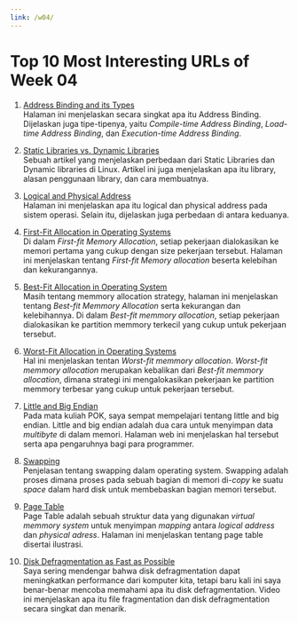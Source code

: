 ```yaml
---
link: /w04/
---
```


# Top 10 Most Interesting URLs of Week 04

1. [Address Binding and its Types](https://www.geeksforgeeks.org/address-binding-and-its-types/)<br>
Halaman ini menjelaskan secara singkat apa itu Address Binding. Dijelaskan juga tipe-tipenya, yaitu *Compile-time Address Binding*, *Load-time Address Binding*, dan *Execution-time Address Binding*.

2. [Static Libraries vs. Dynamic Libraries](https://medium.com/swlh/linux-basics-static-libraries-vs-dynamic-libraries-a7bcf8157779)<br>
Sebuah artikel yang menjelaskan perbedaan dari Static Libraries dan Dynamic libraries di Linux. Artikel ini juga menjelaskan apa itu library, alasan penggunaan library, dan cara membuatnya.

3. [Logical and Physical Address](https://www.geeksforgeeks.org/logical-and-physical-address-in-operating-system/)<br>
Halaman ini menjelaskan apa itu logical dan physical address pada sistem operasi. Selain itu, dijelaskan juga perbedaan di antara keduanya.

4. [First-Fit Allocation in Operating Systems](https://www.geeksforgeeks.org/first-fit-allocation-in-operating-systems/)<br>
Di dalam *First-fit Memory Allocation*, setiap pekerjaan dialokasikan ke memori pertama yang cukup dengan size pekerjaan tersebut. Halaman ini menjelaskan tentang *First-fit Memory allocation* beserta kelebihan dan kekurangannya.

5. [Best-Fit Allocation in Operating System](https://www.geeksforgeeks.org/best-fit-allocation-in-operating-system/)<br>
Masih tentang memmory allocation strategy, halaman ini menjelaskan tentang *Best-fit Memmory Allocation* serta kekurangan dan kelebihannya. Di dalam *Best-fit memmory allocation*, setiap pekerjaan dialokasikan ke partition memmory terkecil yang cukup untuk pekerjaan tersebut. 

6. [Worst-Fit Allocation in Operating Systems](https://www.geeksforgeeks.org/worst-fit-allocation-in-operating-systems/)<br>
Hal ini menjelaskan tentan *Worst-fit memmory allocation*. *Worst-fit memmory allocation* merupakan kebalikan dari *Best-fit memmory allocation*, dimana strategi ini mengalokasikan pekerjaan ke partition memmory terbesar yang cukup untuk pekerjaan tersebut.

7. [Little and Big Endian](https://www.geeksforgeeks.org/little-and-big-endian-mystery/)<br>
Pada mata kuliah POK, saya sempat mempelajari tentang little and big endian. Little and big endian adalah dua cara untuk menyimpan data *multibyte* di dalam memori. Halaman web ini menjelaskan hal tersebut serta apa pengaruhnya bagi para programmer.

8. [Swapping](https://www.javatpoint.com/swapping-in-operating-system)<br>
Penjelasan tentang swapping dalam operating system. Swapping adalah proses dimana proses pada sebuah bagian di memori di-*copy* ke suatu *space* dalam hard disk untuk membebaskan bagian memori tersebut.

9. [Page Table](https://www.javatpoint.com/os-page-table)<br>
Page Table adalah sebuah struktur data yang digunakan *virtual memmory system* untuk menyimpan *mapping* antara *logical address* dan *physical adress*. Halaman ini menjelaskan tentang page table disertai ilustrasi.

10. [Disk Defragmentation as Fast as Possible](https://www.youtube.com/watch?v=XSvOfu2PfXk)<br>
Saya sering mendengar bahwa disk defragmentation dapat meningkatkan performance dari komputer kita, tetapi baru kali ini saya benar-benar mencoba memahami apa itu disk defragmentation. Video ini menjelaskan apa itu file fragmentation dan disk defragmentation secara singkat dan menarik.
